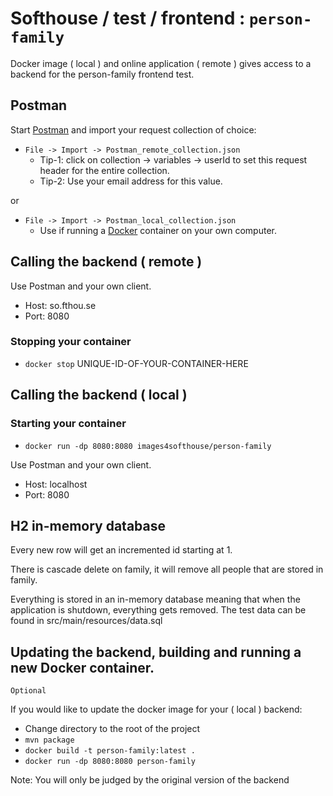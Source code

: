 # Softhouse / test / frontend : `person-family`
Docker image ( local ) and online application ( remote ) gives access to a backend for the person-family frontend test.


## Postman
Start [Postman](https://www.postman.com/downloads/) and import your request collection of choice:

* `File -> Import -> Postman_remote_collection.json`  
   * Tip-1: click on collection -> variables -> userId to set this request header for the entire collection.  
   * Tip-2: Use your email address for this value.  
  
or  
  
* `File -> Import -> Postman_local_collection.json`  
   * Use if running a [Docker](https://www.docker.com/get-started/) container on your own computer.   

## Calling the backend ( remote )
Use Postman and your own client. 
* Host: so.fthou.se
* Port: 8080  

### Stopping your container
* `docker stop` UNIQUE-ID-OF-YOUR-CONTAINER-HERE 

## Calling the backend ( local )  

### Starting your container
* `docker run -dp 8080:8080 images4softhouse/person-family`  

Use Postman and your own client. 
* Host: localhost
* Port: 8080

## H2 in-memory database

Every new row will get an incremented id starting at 1.

There is cascade delete on family, it will remove all people that are stored in family.

Everything is stored in an in-memory database meaning that when the application is shutdown, everything gets removed.
The test data can be found in src/main/resources/data.sql   

## Updating the backend, building and running a new Docker container.
`Optional`

If you would like to update the docker image for your ( local )  backend:

* Change directory to the root of the project
* `mvn package`
* `docker build -t person-family:latest .`
* `docker run -dp 8080:8080 person-family`

Note: You will only be judged by the original version of the backend
